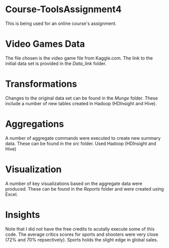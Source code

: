 # Course-ToolsAssignment4
This is being used for an online course's assignment.

# Video Games Data
The file chosen is the video game file from Kaggle.com.
The link to the initial data set is provided in the *Data_link* folder.

# Transformations
Changes to the original data set can be found in the *Munge* folder.
These include a number of new tables created in Hadoop (HDInsight and Hive).

# Aggregations
A number of aggregate commands were executed to create new summary data.
These can be found in the *src* folder.
Used Hadoop (HDInsight and Hive)

# Visualization
A number of key visualizations based on the aggregate data were produced.
These can be found in the *Reports* folder and were created using Excel.

# Insights
Note that I did not have the free credits to acutally execute some of this code.
The average critics scores for sports and shooters were very close (72% and 70% repsectively).
Sports holds the slight edge in global sales.
